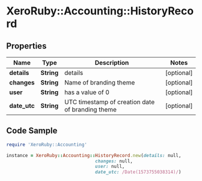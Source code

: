# XeroRuby::Accounting::HistoryRecord

## Properties

Name | Type | Description | Notes
------------ | ------------- | ------------- | -------------
**details** | **String** | details | [optional] 
**changes** | **String** | Name of branding theme | [optional] 
**user** | **String** | has a value of 0 | [optional] 
**date_utc** | **String** | UTC timestamp of creation date of branding theme | [optional] 

## Code Sample

```ruby
require 'XeroRuby::Accounting'

instance = XeroRuby::Accounting::HistoryRecord.new(details: null,
                                 changes: null,
                                 user: null,
                                 date_utc: /Date(1573755038314)/)
```


